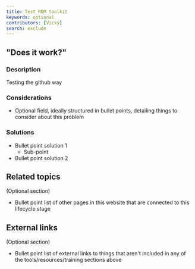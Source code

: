 ```yaml
---
title: Test RDM toolkit 
keywords: optional
contributors: [Vicky]
search: exclude
---
```


## "Does it work?"
 
### Description

Testing the github way

### Considerations

* Optional field, ideally structured in bullet points, detailing things to consider about this problem

### Solutions
* Bullet point solution 1
  * Sub-point
* Bullet point solution 2

## Related topics
(Optional section)
* Bullet point list of other pages in this website that are connected to this lifecycle stage

## External links
(Optional section)
* Bullet point list of external links to things that aren't included in any of the tools/resources/training sections above
